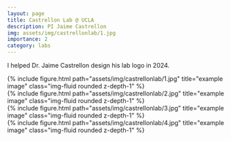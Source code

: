 ```yaml
---
layout: page
title: Castrellon Lab @ UCLA
description: PI Jaime Castrellon
img: assets/img/castrellonlab/1.jpg
importance: 2
category: labs
---
```


I helped Dr. Jaime Castrellon design his lab logo in 2024.

<div class="row">
    <div class="col-sm mt-3 mt-md-0">
        {% include figure.html path="assets/img/castrellonlab/1.jpg" title="example image" class="img-fluid rounded z-depth-1" %}
    </div>
    <div class="col-sm mt-3 mt-md-0">
        {% include figure.html path="assets/img/castrellonlab/2.jpg" title="example image" class="img-fluid rounded z-depth-1" %}
    </div>
</div>


<div class="row">
    <div class="col-sm mt-3 mt-md-0">
        {% include figure.html path="assets/img/castrellonlab/3.jpg" title="example image" class="img-fluid rounded z-depth-1" %}
    </div>
    <div class="col-sm mt-3 mt-md-0">
        {% include figure.html path="assets/img/castrellonlab/4.jpg" title="example image" class="img-fluid rounded z-depth-1" %}
    </div>
</div>
